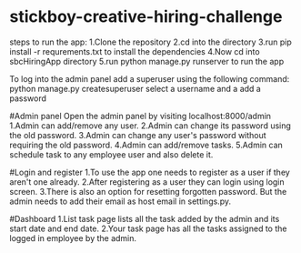 # stickboy-creative-hiring-challenge
steps to run the app:
1.Clone the repository
2.cd into the directory
3.run pip install -r requrements.txt to install the dependencies
4.Now cd into sbcHiringApp directory
5.run python manage.py runserver to run the app

To log into the admin panel add a superuser using the following command:
python manage.py createsuperuser
select a username and a add a password

#Admin panel
Open the admin panel by visiting localhost:8000/admin
1.Admin can add/remove any user.
2.Admin can change its password using the old password.
3.Admin can change any user's password without requiring the old password.
4.Admin can add/remove tasks.
5.Admin can schedule task to any employee user and also delete it.

#Login and register
1.To use the app one needs to register as a user if they aren't one already.
2.After registering as a user they can login using login screen.
3.There is also an option for resetting forgotten password. But the admin needs to add their email as host email in settings.py.

#Dashboard
1.List task page lists all the task added by the admin and its start date and end date.
2.Your task page has all the tasks assigned to the logged in employee by the admin.
